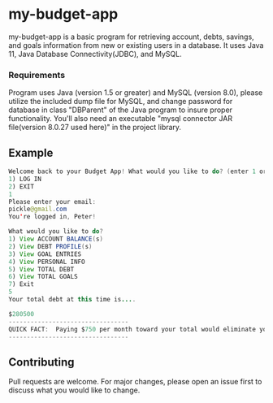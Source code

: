 # my-budget-app


my-budget-app is a basic program for retrieving account, debts, savings, and goals information from new or existing users in a database.  It uses Java 11, Java Database Connectivity(JDBC), and MySQL.

### Requirements

Program uses Java (version 1.5 or greater) and MySQL (version 8.0), please utilize the included dump file for MySQL, and change password for database in class "DBParent" of the Java program to insure proper functionality.  You'll also need an executable "mysql connector JAR file(version 8.0.27 used here)" in the project library.


## Example

```java
Welcome back to your Budget App! What would you like to do? (enter 1 or 2)
1) LOG IN
2) EXIT
1
Please enter your email:
pickle@gmail.com
You're logged in, Peter!

What would you like to do?
1) View ACCOUNT BALANCE(s)
2) View DEBT PROFILE(s)
3) View GOAL ENTRIES
4) View PERSONAL INFO
5) View TOTAL DEBT
6) View TOTAL GOALS
7) Exit
5
Your total debt at this time is....

$280500
---------------------------------
QUICK FACT:  Paying $750 per month toward your total would eliminate your debt in ~561 months (~46 years)..
---------------------------------
```

## Contributing
Pull requests are welcome. For major changes, please open an issue first to discuss what you would like to change.

